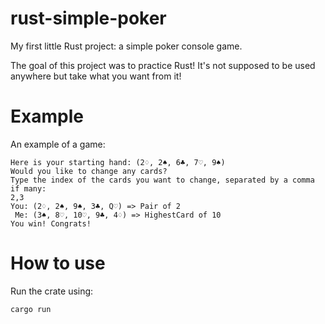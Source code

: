 # rust-simple-poker
My first little Rust project: a simple poker console game.

The goal of this project was to practice Rust!
It's not supposed to be used anywhere but take what you want from it!

# Example
An example of a game:
```
Here is your starting hand: (2♢, 2♠, 6♣, 7♡, 9♠)
Would you like to change any cards?
Type the index of the cards you want to change, separated by a comma if many:
2,3
You: (2♢, 2♠, 9♠, 3♣, Q♡) => Pair of 2
 Me: (3♠, 8♡, 10♡, 9♣, 4♢) => HighestCard of 10
You win! Congrats!
```

# How to use
Run the crate using:
```
cargo run
```
